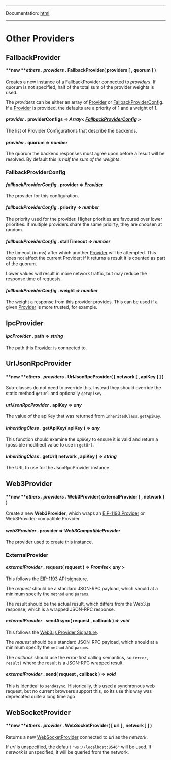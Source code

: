 -----

Documentation: [html](https://docs.ethers.io/)

-----

Other Providers
===============

FallbackProvider
----------------

#### **new ***ethers* . *providers* . **FallbackProvider**( providers [ , quorum ] )

Creates a new instance of a FallbackProvider connected to *providers*. If quorum is not specified, half of the total sum of the provider weights is used.

The *providers* can be either an array of [Provider](/v5/api/providers/provider/) or [FallbackProviderConfig](/v5/api/providers/other/#FallbackProviderConfig). If a [Provider](/v5/api/providers/provider/) is provided, the defaults are a priority of 1 and a weight of 1.


#### *provider* . **providerConfigs** => *Array< [FallbackProviderConfig](/v5/api/providers/other/#FallbackProviderConfig) >*

The list of Provider Configurations that describe the backends.


#### *provider* . **quorum** => *number*

The quorum the backend responses must agree upon before a result will be resolved. By default this is *half the sum of the weights*.


### FallbackProviderConfig

#### *fallbackProviderConfig* . **provider** => *[Provider](/v5/api/providers/provider/)*

The provider for this configuration.


#### *fallbackProviderConfig* . **priority** => *number*

The priority used for the provider. Higher priorities are favoured over lower priorities. If multiple providers share the same prioirty, they are choosen at random.


#### *fallbackProviderConfig* . **stallTimeout** => *number*

The timeout (in ms) after which another [Provider](/v5/api/providers/provider/) will be attempted. This does not affect the current Provider; if it returns a result it is counted as part of the quorum.

Lower values will result in more network traffic, but may reduce the response time of requests.


#### *fallbackProviderConfig* . **weight** => *number*

The weight a response from this provider provides. This can be used if a given [Provider](/v5/api/providers/provider/) is more trusted, for example.


IpcProvider
-----------

#### *ipcProvider* . **path** => *string*

The path this [Provider](/v5/api/providers/provider/) is connected to.


UrlJsonRpcProvider
------------------

#### **new ***ethers* . *providers* . **UrlJsonRpcProvider**( [ network [ , apiKey ] ] )

Sub-classes do not need to override this. Instead they should override the static method `getUrl` and optionally `getApiKey`.


#### *urlJsonRpcProvider* . **apiKey** => *any*

The value of the apiKey that was returned from `InheritedClass.getApiKey`.


#### *InheritingClass* . **getApiKey**( apiKey ) => *any*

This function should examine the *apiKey* to ensure it is valid and return a (possible modified) value to use in `getUrl`.


#### *InheritingClass* . **getUrl**( network , apiKey ) => *string*

The URL to use for the JsonRpcProvider instance.


Web3Provider
------------

#### **new ***ethers* . *providers* . **Web3Provider**( externalProvider [ , network ] )

Create a new **Web3Provider**, which wraps an [EIP-1193 Provider](https://eips.ethereum.org/EIPS/eip-1193) or Web3Provider-compatible Provider.


#### *web3Provider* . **provider** => *Web3CompatibleProvider*

The provider used to create this instance.


### ExternalProvider

#### *externalProvider* . **request**( request ) => *Promise< any >*

This follows the [EIP-1193](https://eips.ethereum.org/EIPS/eip-1193) API signature.

The *request* should be a standard JSON-RPC payload, which should at a minimum specify the `method` and `params`.

The result should be the actual result, which differs from the Web3.js response, which is a wrapped JSON-RPC response.


#### *externalProvider* . **sendAsync**( request , callback ) => *void*

This follows the [Web3.js Provider Signature](https://github.com/ethereum/web3.js/blob/1.x/packages/web3-providers-http/types/index.d.ts#L57).

The *request* should be a standard JSON-RPC payload, which should at a minimum specify the `method` and `params`.

The *callback* should use the error-first calling semantics, so `(error, result)` where the result is a JSON-RPC wrapped result.


#### *externalProvider* . **send**( request , callback ) => *void*

This is identical to `sendAsync`. Historically, this used a synchronous web request, but no current browsers support this, so its use this way was deprecated quite a long time ago


WebSocketProvider
-----------------

#### **new ***ethers* . *provider* . **WebSocketProvider**( [ url [ , network ] ] )

Returns a new [WebSocketProvider](/v5/api/providers/other/#WebSocketProvider) connected to *url* as the *network*.

If *url* is unspecified, the default `"ws://localhost:8546"` will be used. If *network* is unspecified, it will be queried from the network.


